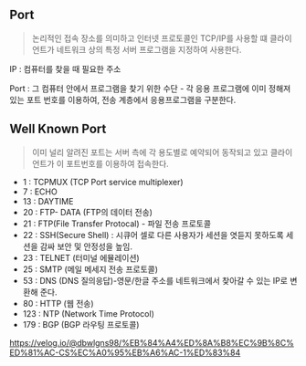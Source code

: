 ## Port

> 논리적인 접속 장소를 의미하고 인터넷 프로토콜인 TCP/IP를 사용할 떄 클라이언트가 네트워크 상의 특정 서버 프로그램을 지정하여 사용한다.

IP : 컴퓨터를 찾을 때 필요한 주소

Port : 그 컴퓨터 안에서 프로그램을 찾기 위한 수단
	- 각 응용 프로그램에 이미 정해져있는 포트 번호를 이용하여, 전송 계층에서 응용프로그램을 구분한다.

## Well Known Port

> 이미 널리 알려진 포트는 서버 측에 각 용도별로 예약되어 동작되고 있고 클라이언트가 이 포트번호를 이용하여 접속한다.

- 1 : TCPMUX (TCP Port service multiplexer)
- 7 : ECHO
- 13 : DAYTIME
- 20 : FTP- DATA (FTP의 데이터 전송)
- 21 : FTP(File Transfer Protocal) - 파일 전송 프로토콜
- 22 : SSH(Secure Shell) : 시큐어 셀로 다른 사용자가 세션을 엿듣지 못하도록 세션을 감싸 보안 및 안정성을 높임.
- 23 : TELNET (터미널 에뮬레이션)
- 25 : SMTP (메일 메세지 전송 프로토콜)
- 53 : DNS (DNS 질의응답)-영문/한글 주소를 네트워크에서 찾아갈 수 있는 IP로 변환해 준다.
- 80 : HTTP (웹 전송)
- 123 : NTP (Network Time Protocol)
- 179 : BGP (BGP 라우팅 프로토콜)

https://velog.io/@dbwlgns98/%EB%84%A4%ED%8A%B8%EC%9B%8C%ED%81%AC-CS%EC%A0%95%EB%A6%AC-1%ED%83%84